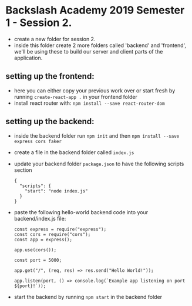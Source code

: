 # Backslash Academy 2019 Semester 1 - Session 2.

- create a new folder for session 2.
- inside this folder create 2 more folders called 'backend' and 'frontend', we'll be using these to build our server and client parts of the application.

## setting up the frontend:

- here you can either copy your previous work over or start fresh by running `create-react-app .` in your frontend folder
- install react router with: `npm install --save react-router-dom`

## setting up the backend:

- inside the backend folder run `npm init` and then `npm install --save express cors faker`
- create a file in the backend folder called `index.js`
- update your backend folder `package.json` to have the following scripts section
  ```
  {
    "scripts": {
      "start": "node index.js"
    }
  }
  ```
- paste the following hello-world backend code into your backend/index.js file:

  ```
  const express = require("express");
  const cors = require("cors");
  const app = express();

  app.use(cors());

  const port = 5000;

  app.get("/", (req, res) => res.send("Hello World!"));

  app.listen(port, () => console.log(`Example app listening on port ${port}!`));
  ```

- start the backend by running `npm start` in the backend folder
